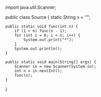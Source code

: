 import java.util.Scanner;

public class Source {
    static String x = "";

    public static void func(int n) {
        if (1 < n) func(n - 1);
        for (int i = 0; i < n; i++) {
            System.out.print("*");
        }
        System.out.println();
    }

    public static void main(String[] args) {
        Scanner in = new Scanner(System.in);
        int n = in.nextInt();
        func(n);
    }
}